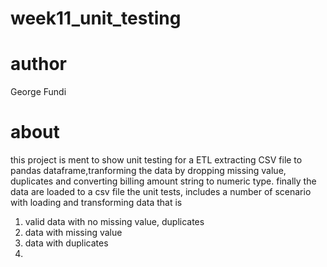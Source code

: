# week11_unit_testing
# author
George Fundi
# about
this project is ment to show unit testing for a ETL extracting CSV file to pandas dataframe,tranforming the data by dropping 
missing value, duplicates and converting billing amount string to numeric type. finally the data are loaded to a csv file
the unit tests, includes a number of scenario with loading and transforming data that is
1. valid data with no missing value, duplicates
2. data with missing value
3. data with duplicates
4. 

